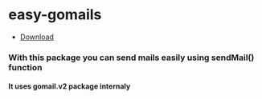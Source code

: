# easy-gomails
- [Download](github.com/Parasdeveloper8/easy-gomails/mails)
### With this package you can send mails easily using sendMail() function 
#### It uses gomail.v2 package internaly
